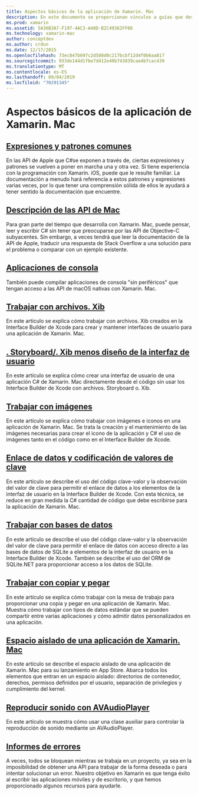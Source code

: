 ```yaml
---
title: Aspectos básicos de la aplicación de Xamarin. Mac
description: En este documento se proporcionan vínculos a guías que describen los distintos conceptos necesarios para entender el desarrollo de aplicaciones de Xamarin. Mac.
ms.prod: xamarin
ms.assetid: 5A36B3A7-F197-4AC3-A40D-B2C49362FF06
ms.technology: xamarin-mac
author: conceptdev
ms.author: crdun
ms.date: 12/17/2015
ms.openlocfilehash: 73ec847b697c2d588d0c217bcbf12d4f0b6aa817
ms.sourcegitcommit: 933de144d1fbe7d412e49b743839cae4bfcac439
ms.translationtype: MT
ms.contentlocale: es-ES
ms.lasthandoff: 09/04/2019
ms.locfileid: "70291345"
---
```

# <a name="xamarinmac-application-fundamentals"></a>Aspectos básicos de la aplicación de Xamarin. Mac

## <a name="common-patterns-and-idiomsmacapp-fundamentalspatternsmd"></a>[Expresiones y patrones comunes](~/mac/app-fundamentals/patterns.md)

En las API de Apple que C#se exponen a través de, ciertas expresiones y patrones se vuelven a poner en marcha una y otra vez. Si tiene experiencia con la programación con Xamarin. iOS, puede que le resulte familiar. La documentación a menudo hará referencia a estos patrones y expresiones varias veces, por lo que tener una comprensión sólida de ellos le ayudará a tener sentido la documentación que encuentre.

## <a name="understanding-mac-apismacapp-fundamentalsmac-apismd"></a>[Descripción de las API de Mac](~/mac/app-fundamentals/mac-apis.md)

Para gran parte del tiempo que desarrolla con Xamarin. Mac, puede pensar, leer y escribir C# sin tener que preocuparse por las API de Objective-C subyacentes. Sin embargo, a veces tendrá que leer la documentación de la API de Apple, traducir una respuesta de Stack Overflow a una solución para el problema o comparar con un ejemplo existente.

## <a name="console-appsmacapp-fundamentalsconsolemd"></a>[Aplicaciones de consola](~/mac/app-fundamentals/console.md)

También puede compilar aplicaciones de consola "sin periféricos" que tengan acceso a las API de macOS nativas con Xamarin. Mac.

## <a name="working-with-xib-filesmacapp-fundamentalsxibmd"></a>[Trabajar con archivos. Xib](~/mac/app-fundamentals/xib.md)

En este artículo se explica cómo trabajar con archivos. Xib creados en la Interface Builder de Xcode para crear y mantener interfaces de usuario para una aplicación de Xamarin. Mac.

## <a name="storyboardxib-less-user-interface-designmacapp-fundamentalsxibless-uimd"></a>[. Storyboard/. Xib menos diseño de la interfaz de usuario](~/mac/app-fundamentals/xibless-ui.md)

En este artículo se explica cómo crear una interfaz de usuario de una aplicación C# de Xamarin. Mac directamente desde el código sin usar los Interface Builder de Xcode con archivos. Storyboard o. Xib.

## <a name="working-with-imagesmacapp-fundamentalsimagemd"></a>[Trabajar con imágenes](~/mac/app-fundamentals/image.md)

En este artículo se explica cómo trabajar con imágenes e iconos en una aplicación de Xamarin. Mac. Se trata la creación y el mantenimiento de las imágenes necesarias para crear el icono de la aplicación y C# el uso de imágenes tanto en el código como en el Interface Builder de Xcode.

## <a name="data-binding-and-key-value-codingmacapp-fundamentalsdatabindingmd"></a>[Enlace de datos y codificación de valores de clave](~/mac/app-fundamentals/databinding.md)

En este artículo se describe el uso del código clave-valor y la observación del valor de clave para permitir el enlace de datos a los elementos de la interfaz de usuario en la Interface Builder de Xcode. Con esta técnica, se reduce en gran medida la C# cantidad de código que debe escribirse para la aplicación de Xamarin. Mac. 

## <a name="working-with-databasesmacapp-fundamentalsdatabasesmd"></a>[Trabajar con bases de datos](~/mac/app-fundamentals/databases.md)

En este artículo se describe el uso del código clave-valor y la observación del valor de clave para permitir el enlace de datos con acceso directo a las bases de datos de SQLite a elementos de la interfaz de usuario en la Interface Builder de Xcode. También se describe el uso del ORM de SQLite.NET para proporcionar acceso a los datos de SQLite.

## <a name="working-with-copy-and-pastemacapp-fundamentalscopy-pastemd"></a>[Trabajar con copiar y pegar](~/mac/app-fundamentals/copy-paste.md)

En este artículo se explica cómo trabajar con la mesa de trabajo para proporcionar una copia y pegar en una aplicación de Xamarin. Mac. Muestra cómo trabajar con tipos de datos estándar que se pueden compartir entre varias aplicaciones y cómo admitir datos personalizados en una aplicación.

## <a name="sandboxing-a-xamarinmac-appmacapp-fundamentalssandboxingmd"></a>[Espacio aislado de una aplicación de Xamarin. Mac](~/mac/app-fundamentals/sandboxing.md)

En este artículo se describe el espacio aislado de una aplicación de Xamarin. Mac para su lanzamiento en App Store. Abarca todos los elementos que entran en un espacio aislado: directorios de contenedor, derechos, permisos definidos por el usuario, separación de privilegios y cumplimiento del kernel.

## <a name="playing-sound-with-avaudioplayermacapp-fundamentalssoundsmd"></a>[Reproducir sonido con AVAudioPlayer](~/mac/app-fundamentals/sounds.md)

En este artículo se muestra cómo usar una clase auxiliar para controlar la reproducción de sonido mediante un AVAudioPlayer.

## <a name="reporting-bugsmacapp-fundamentalstroubleshootingmd"></a>[Informes de errores](~/mac/app-fundamentals/troubleshooting.md)

A veces, todos se bloquean mientras se trabaja en un proyecto, ya sea en la imposibilidad de obtener una API para trabajar de la forma deseada o para intentar solucionar un error. Nuestro objetivo en Xamarin es que tenga éxito al escribir las aplicaciones móviles y de escritorio, y que hemos proporcionado algunos recursos para ayudarle.
